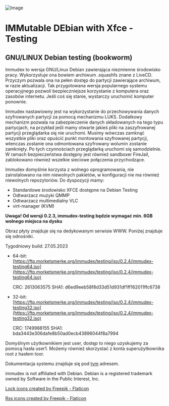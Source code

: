 ![Image](https://i.ibb.co/NxtyJ3T/immudex2.png)

# IMMutable DEbian with Xfce - Testing

## GNU/LINUX Debian testing (bookworm)

Immudex to wersja GNU/Linux Debian zawierająca niezmienne środowisko pracy. Wykorzystuje
ona bowiem archiwum .squashfs znane z LiveCD. Przyczym pozwala ona na pełen
dostęp do partycji zawierające archiwum, w razie aktualizacji. Tak przygotowana
wersja popularnego systemu operacyjnego pozwoli bezpieczniejsze korzystanie
z komputera oraz zasobów internetu. Jeśli coś się stanie, wystarczy uruchomić
komputer ponownie.

Immudex nastawiowny jest na wykorzystanie do przechowywania danych szyfrowanych
partycji za pomocą mechanizmu LUKS. Dodatkowy mechanizm pozwala na 
zabezpieczenie danych składowanych na tego typu partycjach, na przykład jeśli
mamy otwarte jakieś pliki na zaszyfrowanej partycji przeglądarka się nie
uruchomi. Musimy wówczas zamknąć wszystkie pliki oraz opuścić punkt montowania
szyfrowanej partycji, wtenczas zostanie ona odmontowana szyfrowany wolumin
zostanie zamknięty. Po tych czynnościach przeglądarką uruchomi się
samodzielnie. W ramach bezpieczeństwa dostępny jest również sandboxer FireJail,
zablokowano również wszelkie sieciowe połączenia przychodzące.

Immudex domyślnie korzysta z wolnego oprogramowania, nie zainstalowano na nim
niewolnych pakietów, w konfiguracji nie ma również niewolnych repozytoriów.
Do dyspozycji mamy:
  * Standardowe środowisko XFCE dostępne na Debian Testing
  * Odtwarzacz muzyki QMMP
  * Odtwarzacz multimedialny VLC
  * virt-manager (KVM)

**Uwaga! Od wersji 0.2.3, immudex-testing będzie wymagać min. 6GB wolnego
miejsca na dysku**

Obraz płyty znajduje się na dedykowanym serwisie WWW. Poniżej znajduje się 
odnośniki.

Tygodniowy build: 27.05.2023
  
  * 64-bit: [https://ftp.morketsmerke.org/immudex/testing/iso/0.2.4/immudex-testing64.iso](https://ftp.morketsmerke.org/immudex/testing/iso/0.2.4/immudex-testing64.iso)

    CRC: 2613063575 SHA1: d6ed9eeb58f8d33d51d931df1ff162011ffc6738
  * 32-bit: [https://ftp.morketsmerke.org/immudex/testing/iso/0.2.4/immudex-testing32.iso](https://ftp.morketsmerke.org/immudex/testing/iso/0.2.4/immudex-testing32.iso)

    CRC: 1749988155 SHA1: bda3443e306dafe8b50ad0ecb43896044f8a7994

Domyślnym użytkownikiem jest user, dostęp to niego uzyskujemy za pomocą hasła
user1. Możemy również skorzystać z konta superużytkownika root z hasłem toor.

Dokumentacja systemu znajduje się pod [tym](https://morketsmerke.github.io/articles/immudex/index.html) adresem.

immudex is not affiliated with Debian. Debian is a registered trademark owned 
by Software in the Public Interest, Inc.

[Lock icons created by Freepik - Flaticon](https://www.flaticon.com/free-icons/lock)

[Rss icons created by Freepik - Flaticon](https://www.flaticon.com/free-icons/rss)
 

